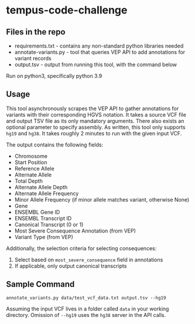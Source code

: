 # tempus-code-challenge

## Files in the repo

- requirements.txt - contains any non-standard python libraries needed
- annotate-variants.py - tool that queries VEP API to add annotations for variant records
- output.tsv - output from running this tool, with the command below

Run on python3, specifically python 3.9

## Usage
This tool asynchronously scrapes the VEP API to gather annotations for variants with their corresponding HGVS notation.
It takes a source VCF file and output TSV file as its only mandatory arguments. There also exists an optional parameter
to specify assembly. As written, this tool only supports `hg19` and `hg38`. It takes roughly 2 minutes to run with the
given input VCF.

The output contains the following fields:

- Chromosome
- Start Position
- Reference Allele
- Alternate Allele
- Total Depth
- Alternate Allele Depth
- Alternate Allele Frequency
- Minor Allele Frequency (if minor allele matches variant, otherwise None)
- Gene
- ENSEMBL Gene ID
- ENSEMBL Transcript ID
- Canonical Transcript (0 or 1)
- Most Severe Consequence Annotation (from VEP)
- Variant Type (from VEP)

Additionally, the selection criteria for selecting consequences:

1. Select based on `most_severe_consequence` field in annotations
2. If applicable, only output canonical transcripts

## Sample Command

```
annotate_variants.py data/test_vcf_data.txt output.tsv --hg19
```
Assuming the input VCF lives in a folder called `data` in your working directory.
Omission of `--hg19` uses the `hg38` server in the API calls.